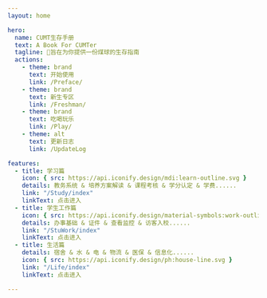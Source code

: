 ```yaml
---
layout: home

hero:
  name: CUMT生存手册
  text: A Book For CUMTer
  tagline: 📘旨在为你提供一份煤球的生存指南
  actions:
    - theme: brand
      text: 开始使用
      link: /Preface/
    - theme: brand
      text: 新生专区
      link: /Freshman/
    - theme: brand
      text: 吃喝玩乐
      link: /Play/  
    - theme: alt
      text: 更新日志
      link: /UpdateLog

features:
  - title: 学习篇
    icon: { src: https://api.iconify.design/mdi:learn-outline.svg }
    details: 教务系统 & 培养方案解读 & 课程考核 & 学分认定 & 学费......
    link: "/Study/index"
    linkText: 点击进入
  - title: 学生工作篇
    icon: { src: https://api.iconify.design/material-symbols:work-outline.svg }
    details: 办事基础 & 证件 & 查看监控 & 访客入校......
    link: "/StuWork/index"
    linkText: 点击进入
  - title: 生活篇
    details: 宿舍 & 水 & 电 & 物流 & 医保 & 信息化......
    icon: { src: https://api.iconify.design/ph:house-line.svg }
    link: "/Life/index"
    linkText: 点击进入

---
```


<script setup>
import { VPTeamMembers,VPTeamPage,VPTeamPageTitle } from 'vitepress/theme'

const members = [
  {
    avatar: 'https://s2.loli.net/2024/10/01/Sn63tHuKXyieUqA.jpg',
    name: 'Yolo3',
    title: 'Creator',
  },
    {
    avatar: 'https://s2.loli.net/2024/09/28/1G6tYjDuzM4pWRU.png',
    name: 'Jiang',
    title: 'Developer',
  },
      {
    avatar: "https://s2.loli.net/2024/10/01/DMjBg6NYVukofnQ.jpg",
    name: 'Hezi',
    title: 'Developer',
  },
        {
    avatar: 'https://s2.loli.net/2024/10/01/2XFyiH7MQCD5EKe.jpg',
    name: 'Clo0oOoud',
    title: 'Developer',
  },
]
</script>

<VPTeamPage>
  <VPTeamPageTitle>
    <template #title>
      Our Team
    </template>
    <!-- <template #lead>
      The development of VitePress is guided by an international
      team, some of whom have chosen to be featured below.
    </template> -->
  </VPTeamPageTitle>
  <VPTeamMembers size="small" :members="members" class="" />
</VPTeamPage>

<HomeContributors/>
